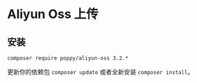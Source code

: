 # Aliyun Oss 上传

## 安装

```
composer require poppy/aliyun-oss 3.2.*
```

更新你的依赖包 `composer update` 或者全新安装 `composer install`。